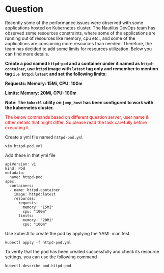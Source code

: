 # Question
Recently some of the performance issues were observed with some applications hosted on Kubernetes cluster. The Nautilus DevOps team has observed some resources constraints, where some of the applications are running out of resources like memory, cpu etc., and some of the applications are consuming more resources than needed. Therefore, the team has decided to add some limits for resources utilization. Below you can find more details.

**Create a pod named `httpd-pod` and a container under it named as `httpd-container`, use `httpd` image with `latest` tag only and remember to mention tag `i.e httpd:latest` and set the following limits:**

**Requests: Memory: 15Mi, CPU: 100m**

**Limits: Memory: 20Mi, CPU: 100m**

**Note: The `kubectl` utility on `jump_host` has been configured to work with the kubernetes cluster.**

<span style="color: red;">The below commands based on different question server, user name & other details that might differ. So please read the task carefully before executing it. </span>

Create a yml file named `httpd-pod.yml` 
```
vim httpd-pod.yml
```
Add these in that yml file
```
apiVersion: v1
kind: Pod
metadata:
  name: httpd-pod
spec:
  containers:
  - name: httpd-container
    image: httpd:latest
    resources:
      requests:
        memory: "15Mi"
        cpu: "100m"
      limits:
        memory: "20Mi"
        cpu: "100m"
```
Use kubectl to create the pod by applying the YAML manifest
```
kubectl apply -f httpd-pod.yml
```
To verify that the pod has been created successfully and check its resource settings, you can use the following command
```
kubectl describe pod httpd-pod
```
